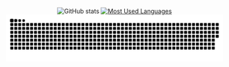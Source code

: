 <div style="text-align: center;" align="center">
  <br>
  <img src="https://github-readme-stats-git-masterrstaa-rickstaa.vercel.app/api?username=Dgporte&hide_title=true&show_icons=true&include_all_commits=false&count_private=true&line_height=25&hide=issues&bg_color=000&title_color=FFFFFF&text_color=FFF&border_radius=3&border_color=CCCCCC&icon_color=FFFFFF&theme=jolly" alt="GitHub stats">

  <a href="https://github.com/Dgporte/github-readme-stats">
    <img src="https://github-readme-stats-git-masterrstaa-rickstaa.vercel.app/api/top-langs/?username=Dgporte&line_height=10&card_width=290&layout=compact&hide_title=false&count_private=true&langs_count=4&show_icons=true&title_color=FFFFFF&hide=html,css&bg_color=000&text_color=CCCCCC&border_radius=3&border_color=CCCCCC&count_private=true" alt="Most Used Languages">
  </a>
</div>

<picture>
  <source media="(prefers-color-scheme: dark)" srcset="https://raw.githubusercontent.com/Dgporte/Dgporte/output/github-contribution-grid-snake-dark.svg">
  <source media="(prefers-color-scheme: light)" srcset="https://raw.githubusercontent.com/Dgporte/Dgporte/output/github-contribution-grid-snake.svg">
  <img alt="github contribution grid snake animation" src="https://raw.githubusercontent.com/Dgporte/Dgporte/output/github-contribution-grid-snake.svg">
</picture>
